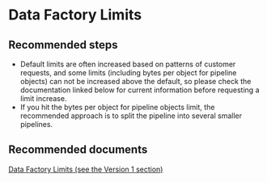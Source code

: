 <properties 
	pageTitle="Data factory limits" 
	description="I got an error about exceeding a data factory limit" 
	service="microsoft.datafactory" 
    resource="datafactories"
    authors="arthurw"
    displayOrder="10"
    selfHelpType="resource"
    cloudEnvironments="public"
    supportTopicIds="32356640,32356646,32356648,32356669"
    productPesIds="15613"
    resourceTags=""
/>

# Data Factory Limits

## **Recommended steps**
- Default limits are often increased based on patterns of customer requests, and some limits (including bytes per object for pipeline objects)
can not be increased above the default, so please check the documentation linked below for current information before requesting a limit increase.<br/>
- If you hit the bytes per object for pipeline objects limit, the recommended approach is to split the pipeline into several smaller pipelines.<br/>

## **Recommended documents**
[Data Factory Limits (see the Version 1 section)](https://docs.microsoft.com/azure/azure-subscription-service-limits#data-factory-limits)

